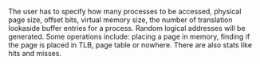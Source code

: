 The user has to specify how many processes to be accessed,  physical page size, offset bits, virtual memory size, the number of translation lookaside buffer entries for a process. Random logical addresses will be generated. Some operations include: placing a page in memory, finding if the page is placed in TLB, page table or 
nowhere. There are also stats like hits and misses. 
